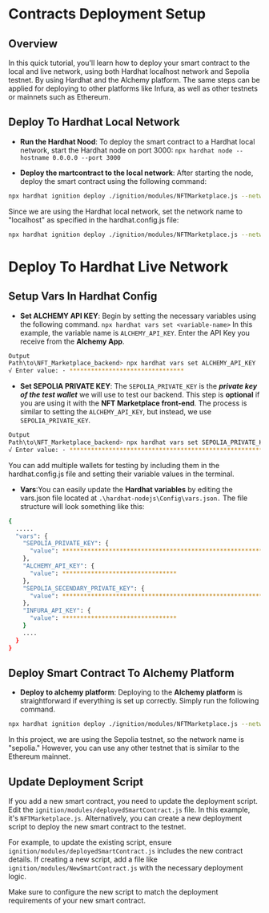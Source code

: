 # Contracts Deployment Setup


## Overview

In this quick tutorial, you'll learn how to deploy your smart contract to the local and live network, using both Hardhat localhost network and  Sepolia testnet. By using Hardhat and the Alchemy platform. The same steps can be applied for deploying to other platforms like Infura, as well as other testnets or mainnets such as Ethereum.

## Deploy To Hardhat Local Network
- **Run the Hardhat Nood**: To deploy the smart contract to a Hardhat local network, start the Hardhat node on port 3000:
  `npx hardhat node --hostname 0.0.0.0 --port 3000`

- **Deploy the martcontract to the local network**: After starting the node, deploy the smart contract using the following command:
```bash
npx hardhat ignition deploy ./ignition/modules/NFTMarketplace.js --network <network-name>
```
Since we are using the Hardhat local network, set the network name to "localhost" as specified in the hardhat.config.js file:
```bash
npx hardhat ignition deploy ./ignition/modules/NFTMarketplace.js --network localhost
```

# Deploy To Hardhat Live Network
## Setup Vars In Hardhat Config

- **Set ALCHEMY API KEY**: Begin by setting the necessary variables using the following command. 
`
npx hardhat vars set <variable-name>
`
In this example, the variable name is `ALCHEMY_API_KEY`. Enter the API Key you receive from the **Alchemy App**.

```bash
Output
Path\to\NFT_Marketplace_backend> npx hardhat vars set ALCHEMY_API_KEY
√ Enter value: · ********************************
```
- **Set SEPOLIA PRIVATE KEY**: The `SEPOLIA_PRIVATE_KEY` is the ***private key of the test wallet*** we will use to test our backend. This step is **optional** if you are using it with the **NFT Marketplace front-end**. The process is similar to setting the `ALCHEMY_API_KEY`, but instead, we use `SEPOLIA_PRIVATE_KEY`.

```bash
Output
Path\to\NFT_Marketplace_backend> npx hardhat vars set SEPOLIA_PRIVATE_KEY
√ Enter value: · ****************************************************************
```
You can add multiple wallets for testing by including them in the hardhat.config.js file and setting their variable values in the terminal.

- **Vars**:You can easily update the **Hardhat variables** by editing the vars.json file located at `.\hardhat-nodejs\Config\vars.json.` The file structure will look something like this:

```bash
{
  .....
  "vars": {
    "SEPOLIA_PRIVATE_KEY": {
      "value": ****************************************************************
    },
    "ALCHEMY_API_KEY": {
      "value": ********************************
    },
    "SEPOLIA_SECENDARY_PRIVATE_KEY": {
      "value": ****************************************************************
    },
    "INFURA_API_KEY": {
      "value": ********************************
    }
    ....
  }
}
```


## Deploy Smart Contract To Alchemy Platform


- **Deploy to alchemy platform**: Deploying to the **Alchemy platform** is straightforward if everything is set up correctly. Simply run the following command. 

```bash
npx hardhat ignition deploy ./ignition/modules/NFTMarketplace.js --network <network-name>
```
In this project, we are using the Sepolia testnet, so the network name is "sepolia." However, you can use any other testnet that is similar to the Ethereum mainnet.


## Update Deployment Script

If you add a new smart contract, you need to update the deployment script. Edit the `ignition/modules/deployedSmartContract.js` file. In this example, it's `NFTMarketplace.js`. Alternatively, you can create a new deployment script to deploy the new smart contract to the testnet.

For example, to update the existing script, ensure `ignition/modules/deployedSmartContract.js` includes the new contract details. If creating a new script, add a file like `ignition/modules/NewSmartContract.js` with the necessary deployment logic.

Make sure to configure the new script to match the deployment requirements of your new smart contract.





